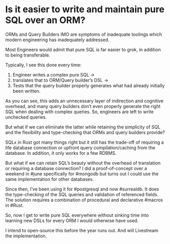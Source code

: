 # Is it easier to write and maintain pure SQL over an ORM?

ORMs and Query Builders IMO are symptoms of inadequate toolings which modern engineering has inadequately addressed.

Most Engineers would admit that pure SQL is far easier to grok, in addition to being transferable.

Typically, I see this done every time:

1. Engineer writes a complex pure SQL ->
2. translates that to ORM/Query builder’s DSL ->
3. Tests that the query builder properly generates what had already initially been written.

As you can see, this adds an unnecessary layer of indirection and cognitive overhead, and many query builders don’t even properly generate the right SQL when dealing with complex queries. So, engineers are left to write unchecked queries.

But what if we can eliminate the latter while retaining the simplicity of SQL and the flexibility and type-checking that ORMs and query builders provide?

SQLx in Rust got many things right but it still has the trade-off of requiring a life database connection or upfront query compilation/caching from the database. In addition, it only works for a few RDBMS.

But what if we can retain SQL’s beauty without the overhead of translation or requiring a database connection? I did a proof-of-concept over a weekend in #june specifically for #mongodb but turns out I could use the same implementation for other databases.

Since then, I’ve been using it for #postgresql and now #surrealdb. It does the type-checking of the SQL queries and validation of referenced fields. The solution requires a combination of procedural and declarative #macros in #Rust.

So, now I get to write pure SQL everywhere without sinking time into learning new DSLs for every ORM I would otherwise have used.

I intend to open-source this before the year runs out. And will Livestream the implementation.